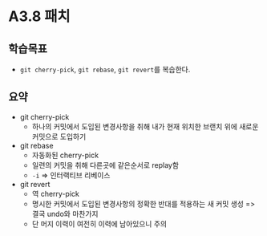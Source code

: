 # A3.8 패치

## 학습목표
- `git cherry-pick`, `git rebase`, `git revert`를 복습한다.

## 요약
- git cherry-pick
   - 하나의 커밋에서 도입된 변경사항을 취해 내가 현재 위치한 브랜치 위에 새로운 커밋으로 도입하기
- git rebase
   - 자동화된 cherry-pick
   - 일련의 커밋을 취해 다른곳에 같은순서로 replay함
   - `-i` => 인터랙티브 리베이스
- git revert
   - 역 cherry-pick
   - 명시한 커밋에서 도입된 변경사항의 정확한 반대를 적용하는 새 커밋 생성 => 결국 undo와 마찬가지
   - 단 머지 이력이 여전히 이력에 남아있으니 주의
